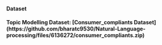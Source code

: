 #### Dataset 

<h4>
Topic Modelling Dataset:
[Consumer_compliants Dataset](https://github.com/bharatc9530/Natural-Language-processing/files/6136272/consumer_compliants.zip)

</h4>